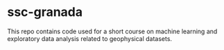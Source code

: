 # ssc-granada
This repo contains code used for a short course on machine learning and exploratory data analysis related to geophysical datasets.
